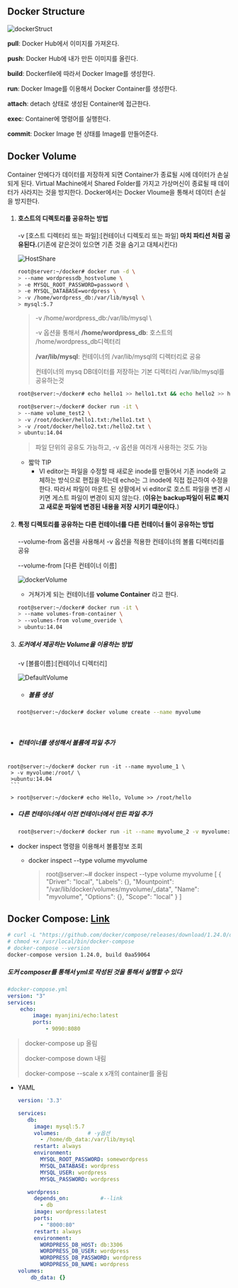 ## Docker Structure

![dockerStruct](/image/dockerStruct.jpg)

**pull**: Docker Hub에서 이미지를 가져온다.

**push**: Docker Hub에 내가 만든 이미지를 올린다.

**build**: Dockerfile에 따라서 Docker Image를 생성한다.

**run**: Docker Image를 이용해서 Docker Container를 생성한다.

**attach**: detach 상태로 생성된 Container에 접근한다.

**exec**: Container에 명령어를 실행한다.

**commit**: Docker Image 현 상태를 Image를 만들어준다.



## Docker Volume

Container 안에다가 데이터를 저장하게 되면  Container가 종료될 시에 데이터가 손실 되게 된다. Virtual Machine에서 Shared Folder를 가지고 가상머신이 종료될 때 데이터가 사라지는 것을 방지한다. Docker에서는 Docker Vloume을 통해서 데이터 손실을 방지한다.




1. #### 호스트의 디렉토리를 공유하는 방법

   -v [호스트 디렉터리 또는 파일]:[컨테이너 디렉토리 또는 파일]
   **마치 파티션 처럼 공유된다.**(기존에 같은것이 있으면 기존 것을 숨기고 대체시킨다)

   ![HostShare](image/HostShare.jpg)

   ```bash
   root@server:~/docker# docker run -d \
   > --name wordpressdb_hostvolume \
   > -e MYSQL_ROOT_PASSWORD=password \
   > -e MYSQL_DATABASE=wordpress \
   > -v /home/wordpress_db:/var/lib/mysql \   
   > mysql:5.7
   ```

   > -v /home/wordpress_db:/var/lib/mysql \ 
   >
   >
   > -v 옵션을 통해서 
   > **/home/wordpress_db**: 호스트의 /home/wordpress_db디렉터리
   >
   > **/var/lib/mysql**: 컨테이너의 /var/lib/mysql의 디렉터리로 공유
   >
   > 컨테이너의 mysq DB데이터를 저장하는 기본 디렉터리 /var/lib/mysql를 공유하는것

   

   ```bash
   root@server:~/docker# echo hello1 >> hello1.txt && echo hello2 >> hello2.txt
   
   root@server:~/docker# docker run -it \
   > --name volume_test2 \
   > -v /root/docker/hello1.txt:/hello1.txt \
   > -v /root/docker/hello2.txt:/hello2.txt \
   > ubuntu:14.04
   ```

   > 파일 단위의 공유도 가능하고, -v 옵션을 여러개 사용하는 것도 가능

   

   * 짧막 TIP
     * VI editor는 파일을 수정할 때 새로운 inode를 만들어서 기존 inode와 교체하는 방식으로 편집을 하는데 echo는 그 inode에 직접 접근하여 수정을 한다. 따라서 파일이 마운트 된 상황에서 vi editor로 호스트 파일을 변경 시키면 게스트 파일이 변경이 되지 않는다. (**이유는 backup파일이 뒤로 빠지고 새로운 파일에 변경된 내용을 저장 시키기 떄문이다.**)

   

2. #### 특정 디렉토리를 공유하는 다른 컨테이너를 다른 컨테이너 들이 공유하는 방법

   --volume-from 옵션을 사용해서 -v 옵션을 적용한 컨테이너의 볼륨 디렉터리를 공유

   --volume-from [다른 컨테이너 이름]

   ![dockerVolume](image/dockerVolume.jpg)
   

   * 거쳐가게 되는 컨테이너를 **volume Container** 라고 한다.

   ```bash
   root@server:~/docker# docker run -it \
   > --name volumes-from-container \
   > --volumes-from volume_overide \
   > ubuntu:14.04
   ```

   

3. ##### 도커에서 제공하는 Volume을 이용하는 방법

   -v [볼륨이름]:[컨테이너 디렉터리]

   ![DefaultVolume](image/DefaultVolume.jpg)

   * ##### 볼륨 생성
   
  ```bash
     root@server:~/docker# docker volume create --name myvolume
  ```

​     


   * ##### 컨테이너를 생성해서 볼륨에 파일 추가

     ```bash
    root@server:~/docker# docker run -it --name myvolume_1 \
     > -v myvolume:/root/ \
     >ubuntu:14.04
     ```
     
     > root@server:~/docker# echo Hello, Volume >> /root/hello



   * ##### 다른 컨테이너에서 이전 컨테이너에서 만든 파일 추가
   
     ```bash
     root@server:~/docker# docker run -it --name myvolume_2 -v myvolume:/temp/ ubuntu:14.04
     ```

   

   * docker inspect 명령을 이용해서 볼륨정보 조회
     * docker inspect --type volume myvolume
     
       > root@server:~# docker inspect --type volume myvolume
       > [
       >     {
       >         "Driver": "local",
       >         "Labels": {},
       >         "Mountpoint": "/var/lib/docker/volumes/myvolume/_data",
       >         "Name": "myvolume",
       >         "Options": {},
       >         "Scope": "local"
       >     }
       > ]



## Docker Compose: [Link](https://docs.docker.com/compose/install/)

```bash
# curl -L "https://github.com/docker/compose/releases/download/1.24.0/docker-compose-$(uname -s)-$(uname -m)" -o /usr/local/bin/docker-compose
# chmod +x /usr/local/bin/docker-compose
# docker-compose --version
docker-compose version 1.24.0, build 0aa59064
```



##### 도커 composer를 통해서 yml로 작성된 것을 통해서 실행할 수 있다

```yaml
#docker-compose.yml
version: "3"
services:
    echo: 
        image: myanjini/echo:latest
        ports: 
            - 9090:8080 
```



> docker-compose up		올림
>
> docker-compose down		내림
>
> docker-compose --scale x 	x개의 container를 올림



* YAML

  ```yaml
  version: '3.3'
  
  services:
     db:
       image: mysql:5.7
       volumes:			# -y옵션
         - /home/db_data:/var/lib/mysql
       restart: always
       environment:
         MYSQL_ROOT_PASSWORD: somewordpress
         MYSQL_DATABASE: wordpress
         MYSQL_USER: wordpress
         MYSQL_PASSWORD: wordpress
  
     wordpress:
       depends_on:			#--link
         - db
       image: wordpress:latest
       ports:
         - "8000:80"
       restart: always
       environment:
         WORDPRESS_DB_HOST: db:3306
         WORDPRESS_DB_USER: wordpress
         WORDPRESS_DB_PASSWORD: wordpress
         WORDPRESS_DB_NAME: wordpress
  volumes:
      db_data: {}
  
  ```

  